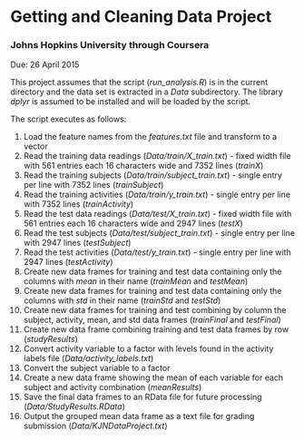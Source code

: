 # Getting and Cleaning Data Project

### Johns Hopkins University through Coursera

 Due: 26 April 2015

This project assumes that the script (*run_analysis.R*) is in the current directory and the data set is extracted in a *Data* subdirectory. The library *dplyr* is assumed to be installed and will be loaded by the script.

The script executes as follows:

1. Load the feature names from the *features.txt* file and transform to a vector
2. Read the training data readings (*Data/train/X_train.txt*) - fixed width file with 561 entries each 16 characters wide and 7352 lines (*trainX*)
3. Read the training subjects (*Data/train/subject_train.txt*) - single entry per line with 7352 lines (*trainSubject*)
4. Read the training activities (*Data/train/y_train.txt*) - single entry per line with 7352 lines (*trainActivity*)
5. Read the test data readings (*Data/test/X_train.txt*) - fixed width file with 561 entries each 16 characters wide and 2947 lines (*testX*)
6. Read the test subjects (*Data/test/subject_train.txt*) - single entry per line with 2947 lines (*testSubject*)
7. Read the test activities (*Data/test/y_train.txt*) - single entry per line with 2947 lines (*testActivity*)
8. Create new data frames for training and test data containing only the columns with *mean* in their name (*trainMean* and *testMean*)
9. Create new data frames for training and test data containing only the columns with *std* in their name (*trainStd* and *testStd*)
10. Create new data frames for training and test combining by column the  subject, activity, mean, and std data frames (*trainFinal* and *testFinal*)
11. Create new data frame combining training and test data frames by row (*studyResults*)
12. Convert activity variable to a factor with levels found in the activity labels file (*Data/activity_labels.txt*)
13. Convert the subject variable to a factor
14. Create a new data frame showing the mean of each variable for each subject and activity combination (*meanResults*)
15. Save the final data frames to an RData file for future processing (*Data/StudyResults.RData*)
16. Output the grouped mean data frame as a text file for grading submission (*Data/KJNDataProject.txt*)